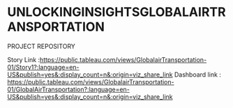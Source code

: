 # UNLOCKINGINSIGHTSGLOBALAIRTRANSPORTATION
PROJECT REPOSITORY


Story Link :https://public.tableau.com/views/GlobalairTransportation-01/Story1?:language=en-US&publish=yes&:display_count=n&:origin=viz_share_link 
Dashboard link : https://public.tableau.com/views/GlobalairTransportation-01/GlobalAirTransportation?:language=en-US&publish=yes&:display_count=n&:origin=viz_share_link

